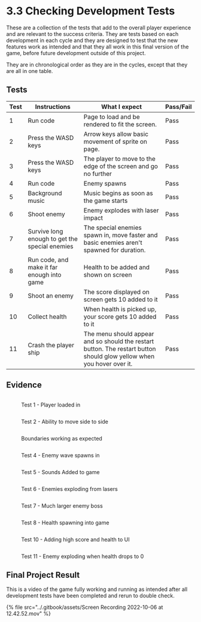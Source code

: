 # 3.3 Checking Development Tests

These are a collection of the tests that add to the overall player experience and are relevant to the success criteria. They are tests based on each development in each cycle and they are designed to test that the new features work as intended and that they all work in this final version of the game, before future development outside of this project.&#x20;

They are in chronological order as they are in the cycles, except that they are all in one table.&#x20;

## Tests

| Test | Instructions                                   | What I expect                                                                                                           | Pass/Fail |
| ---- | ---------------------------------------------- | ----------------------------------------------------------------------------------------------------------------------- | --------- |
| 1    | Run code                                       | Page to load and be rendered to fit the screen.                                                                         | Pass      |
| 2    | Press the WASD keys                            | Arrow keys allow basic movement of sprite on page.                                                                      | Pass      |
| 3    | Press the WASD keys                            | The player to move to the edge of the screen and go no further                                                          | Pass      |
| 4    | Run code                                       | Enemy spawns                                                                                                            | Pass      |
| 5    | Background music                               | Music begins as soon as the game starts                                                                                 | Pass      |
| 6    | Shoot enemy                                    | Enemy explodes with laser impact                                                                                        | Pass      |
| 7    | Survive long enough to get the special enemies | The special enemies spawn in, move faster and basic enemies aren't spawned for duration.                                | Pass      |
| 8    | Run code, and make it far enough into game     | Health to be added and shown on screen                                                                                  | Pass      |
| 9    | Shoot an enemy                                 | The score displayed on screen gets 10 added to it                                                                       | Pass      |
| 10   | Collect health                                 | When health is picked up, your score gets 10 added to it                                                                | Pass      |
| 11   | Crash the player ship                          | The menu should appear and so should the restart button. The restart button should glow yellow when you hover over it.  | Pass      |

## Evidence

<figure><img src="../.gitbook/assets/image (5).png" alt=""><figcaption><p>Test 1 - Player loaded in</p></figcaption></figure>

<figure><img src="../.gitbook/assets/image (9).png" alt=""><figcaption><p>Test 2 - Ability to move side to side</p></figcaption></figure>

<figure><img src="../.gitbook/assets/image (14).png" alt=""><figcaption><p>Boundaries working as expected</p></figcaption></figure>

<figure><img src="../.gitbook/assets/image (10).png" alt=""><figcaption><p>Test 4 - Enemy wave spawns in</p></figcaption></figure>

<figure><img src="../.gitbook/assets/image (1).png" alt=""><figcaption><p>Test 5 - Sounds Added to game</p></figcaption></figure>

<figure><img src="../.gitbook/assets/image (2).png" alt=""><figcaption><p>Test 6 - Enemies exploding from lasers</p></figcaption></figure>

<figure><img src="../.gitbook/assets/image (4).png" alt=""><figcaption><p>Test 7 - Much larger enemy boss</p></figcaption></figure>

<figure><img src="../.gitbook/assets/image (11).png" alt=""><figcaption><p>Test 8 - Health spawning into game</p></figcaption></figure>

<figure><img src="../.gitbook/assets/image (13).png" alt=""><figcaption><p>Test 10  - Adding high score and health to UI</p></figcaption></figure>

<figure><img src="../.gitbook/assets/image.png" alt=""><figcaption><p>Test 11 - Enemy exploding when health drops to 0</p></figcaption></figure>

## Final Project Result

This is a video of the game fully working and running as intended after all development tests have been completed and rerun to double check.&#x20;

{% file src="../.gitbook/assets/Screen Recording 2022-10-06 at 12.42.52.mov" %}
